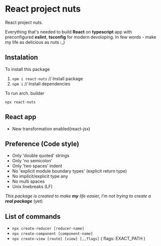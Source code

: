 # React project nuts

React project nuts.

Everything that's needed to build **React** on **typescript** app with preconfigured **eslint**, **tsconfig** for modern devoloping.
In few words - make my life as delicious as nuts :\_)

## Instalation

To install this package

1. `npm i react-nuts` // Install package
2. `npm i` // Install dependencies

To run arch. builder

`npx react-nuts`

## React app

- New transformation enabled(react-jsx)

## Preference (Code style)

- Only 'double quoted' strings
- Only 'no semicolon'
- Only 'two spaces' indent
- No 'explicit module boundary types' (explicit return type)
- No implicit/explicit type any
- No multi spaces
- Unix linebreaks (LF)

_This package is created to make **my** life easier, I'm not trying to create a **real package**_ (yet)

## List of commands

- `npx create-reducer [reducer-name]`
- `npx create-component [component-name]`
- `npx create-view [route] [view] [,,flags]` ( flags: EXACT_PATH )
